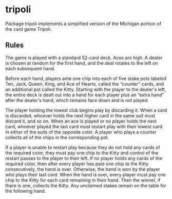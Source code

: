 # tripoli
Package tripoli implements a simplified version of the Michigan portion of the card game Tripoli.

## Rules
The game is played with a standard 52-card deck. Aces are high. A dealer is chosen at random for the first hand, and the deal rotates to the left on each subsequent hand.

Before each hand, players ante one chip into each of five stake pots labeled Ten, Jack, Queen, King, and Ace of Hearts, called the “counter” cards, and an additional pot called the Kitty. Starting with the player to the dealer's left, the entire deck is dealt out into a hand for each player plus an “extra hand” after the dealer's hand, which remains face down and is not played.

The player holding the lowest club begins play by discarding it. When a card is discarded, whoever holds the next higher card in the same suit must discard it, and so on. When an ace is played or no player holds the next card, whoever played the last card must restart play with their lowest card in either of the suits of the opposite color. A player who plays a counter collects all of the chips in the corresponding pot.

If a player is unable to restart play because they do not hold any cards of the required color, they must pay one chip to the Kitty and control of the restart passes to the player to their left. If no player holds any cards of the required color, then after every player has paid one chip to the Kitty consecutively, the hand is over. Otherwise, the hand is won by the player who plays their last card. When the hand is over, every player must pay one chip to the Kitty for each card remaining in their hand. Then the winner, if there is one, collects the Kitty. Any unclaimed stakes remain on the table for the following hand.
